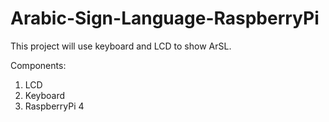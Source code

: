 # Arabic-Sign-Language-RaspberryPi

This project will use keyboard and LCD to show ArSL.

Components:

1. LCD
2. Keyboard
3. RaspberryPi 4

